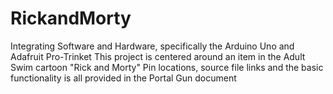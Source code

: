 # RickandMorty
Integrating Software and Hardware, specifically the Arduino Uno and Adafruit Pro-Trinket
This project is centered around an item in the Adult Swim cartoon "Rick and Morty"
Pin locations, source file links and the basic functionality is all provided in the Portal Gun document
